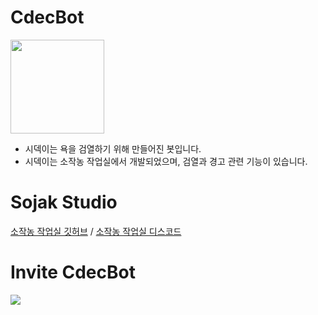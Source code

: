 # CdecBot

<img src="https://cdn.discordapp.com/attachments/938745566647705690/966469502692900874/ab9ac7ad6be1ac73.jpeg" height=150>

- 시덱이는 욕을 검열하기 위해 만들어진 봇입니다.
- 시덱이는 소작농 작업실에서 개발되었으며, 검열과 경고 관련 기능이 있습니다.

# Sojak Studio

[소작농 작업실 깃허브](https://github.com/sojakstudio) / [소작농 작업실 디스코드](https://discord.gg/jzRzdrT9PM)

# Invite CdecBot

<a href="https://discord.com/api/oauth2/authorize?client_id=964153010735435796&permissions=8&scope=bot%20applications.commands" target="_blank">
<img src="https://img.shields.io/badge/Cdec_Invite-4374D9?style=for-the-badge&logo=discord&logoColor=white"></a>
